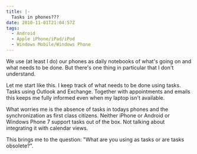 ```yaml
---
title: |-
  Tasks in phones???
date: 2010-11-01T21:04:57Z
tags:
  - Android
  - Apple iPhone/iPad/iPod
  - Windows Mobile/Windows Phone
---
```

We use (at least I do) our phones as daily notebooks of what's going on and what needs to be done. But there's one thing in particular that I don't understand.

Let me start like this. I keep track of what needs to be done using tasks. Tasks using Outlook and Exchange. Together with appointments and emails this keeps me fully informed even when my laptop isn't available.

What worries me is the absence of tasks in todays phones and the synchronization as first class citizens. Neither iPhone or Android or Windows Phone 7 support tasks out of the box. Not talking about integrating it with calendar views.

This brings me to the question: "What are you using as tasks or are tasks obsolete?".